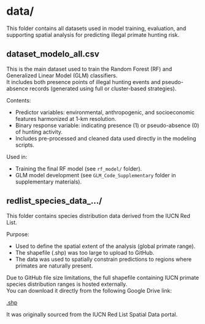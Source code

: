 # data/

This folder contains all datasets used in model training, evaluation, and supporting spatial analysis for predicting illegal primate hunting risk.

## dataset_modelo_all.csv

This is the main dataset used to train the Random Forest (RF) and Generalized Linear Model (GLM) classifiers.  
It includes both presence points of illegal hunting events and pseudo-absence records (generated using full or cluster-based strategies).

Contents:
- Predictor variables: environmental, anthropogenic, and socioeconomic features harmonized at 1-km resolution.
- Binary response variable: indicating presence (1) or pseudo-absence (0) of hunting activity.
- Includes pre-processed and cleaned data used directly in the modeling scripts.

Used in:
- Training the final RF model (see `rf_model/` folder).
- GLM model development (see `GLM_Code_Supplementary` folder in supplementary materials).

## redlist_species_data_.../

This folder contains species distribution data derived from the IUCN Red List.

Purpose:
- Used to define the spatial extent of the analysis (global primate range).
- The shapefile (.shp) was too large to upload to GitHub.
- The data was used to spatially constrain predictions to regions where primates are naturally present.
 
Due to GitHub file size limitations, the full shapefile containing IUCN primate species distribution ranges is hosted externally.  
You can download it directly from the following Google Drive link:

[.shp](https://drive.google.com/drive/folders/12v32ctX-P9l-fV5P1VM1j9vdchSndkYD?usp=sharing)

It was originally sourced from the IUCN Red List Spatial Data portal.




